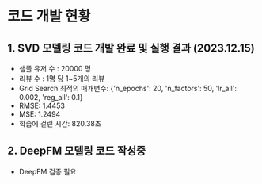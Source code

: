 # 코드 개발 현황

## 1. SVD 모델링 코드 개발 완료 및 실행 결과 (2023.12.15)
- 샘플 유저 수 : 20000 명
- 리뷰 수 : 1명 당 1~5개의 리뷰
- Grid Search 최적의 매개변수: {'n_epochs': 20, 'n_factors': 50, 'lr_all': 0.002, 'reg_all': 0.1}
- RMSE: 1.4453
- MSE: 1.2494
- 학습에 걸린 시간: 820.38초


## 2. DeepFM 모델링 코드 작성중
- DeepFM 검증 필요
